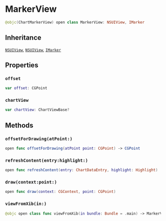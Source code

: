 # MarkerView

``` swift
@objc(ChartMarkerView) open class MarkerView: NSUIView, IMarker
```

## Inheritance

[`NSUIView`](/NSUIView), [`NSUIView`](/NSUIView), [`IMarker`](/IMarker)

## Properties

### `offset`

``` swift
var offset: CGPoint
```

### `chartView`

``` swift
var chartView: ChartViewBase?
```

## Methods

### `offsetForDrawing(atPoint:)`

``` swift
open func offsetForDrawing(atPoint point: CGPoint) -> CGPoint
```

### `refreshContent(entry:highlight:)`

``` swift
open func refreshContent(entry: ChartDataEntry, highlight: Highlight)
```

### `draw(context:point:)`

``` swift
open func draw(context: CGContext, point: CGPoint)
```

### `viewFromXib(in:)`

``` swift
@objc open class func viewFromXib(in bundle: Bundle = .main) -> MarkerView?
```
